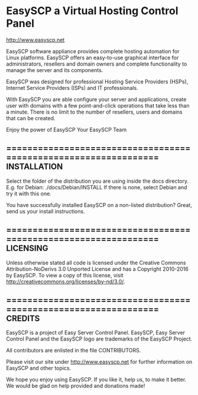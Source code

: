 EasySCP a Virtual Hosting Control Panel
================================================================

http://www.easyscp.net

EasySCP software appliance provides complete hosting automation for Linux
platforms. EasySCP offers an easy-to-use graphical interface for
administrators, resellers and domain owners and complete functionality to
manage the server and its components.

EasySCP was designed for professional Hosting Service Providers (HSPs),
Internet Service Providers (ISPs) and IT professionals.

With EasySCP you are able configure your server and applications, create user
with domains with a few point-and-click operations that take less than a
minute. There is no limit to the number of resellers, users and domains
that can be created.


Enjoy the power of EasySCP
Your EasySCP Team

================================================================
INSTALLATION
------------

Select the folder of the distribution you are using inside the docs directory.
E.g. for Debian: ./docs/Debian/INSTALL
If there is none, select Debian and try it with this one.

You have successfully installed EasySCP on a non-listed distribution? Great,
send us your install instructions.

================================================================
LICENSING
---------

Unless otherwise stated all code is licensed under the Creative Commons Attribution-NoDerivs 3.0 Unported License
and has a Copyright 2010-2016 by EasySCP.
To view a copy of this license, visit http://creativecommons.org/licenses/by-nd/3.0/.

================================================================
CREDITS
-------
EasySCP is a project of Easy Server Control Panel.
EasySCP, Easy Server Control Panel and the EasySCP logo are trademarks of the EasySCP Project.

All contributors are enlisted in the file CONTRIBUTORS.

Please visit our site under http://www.easyscp.net for further information on
EasySCP and other topics.

We hope you enjoy using EasySCP. If you like it, help us, to make it better. We
would be glad on help provided and donations made!